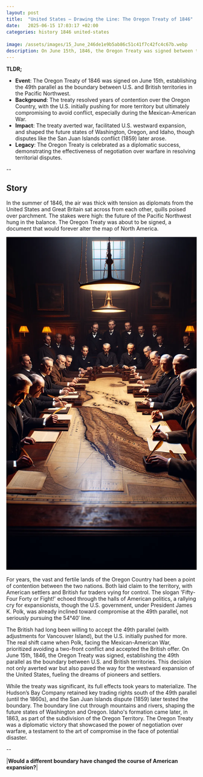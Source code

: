```yaml
---
layout: post
title:  "United States – Drawing the Line: The Oregon Treaty of 1846"
date:   2025-06-15 17:03:17 +02:00
categories: history 1846 united-states

image: /assets/images/15_June_246de1e9b5ab86c51c41f7c42fc4c67b.webp
description: On June 15th, 1846, the Oregon Treaty was signed between the United States and Great Britain, establishing the 49th parallel as the boundary between U.S. and British territories in the Pacific Northwest.
---
```


**TLDR;**
- **Event**: The Oregon Treaty of 1846 was signed on June 15th, establishing the 49th parallel as the boundary between U.S. and British territories in the Pacific Northwest.
- **Background**: The treaty resolved years of contention over the Oregon Country, with the U.S. initially pushing for more territory but ultimately compromising to avoid conflict, especially during the Mexican-American War.
- **Impact**: The treaty averted war, facilitated U.S. westward expansion, and shaped the future states of Washington, Oregon, and Idaho, though disputes like the San Juan Islands conflict (1859) later arose.
- **Legacy**: The Oregon Treaty is celebrated as a diplomatic success, demonstrating the effectiveness of negotiation over warfare in resolving territorial disputes.

--


## Story
In the summer of 1846, the air was thick with tension as diplomats from the United States and Great Britain sat across from each other, quills poised over parchment. The stakes were high: the future of the Pacific Northwest hung in the balance. The Oregon Treaty was about to be signed, a document that would forever alter the map of North America.

![Image](/assets/images/15_June_246de1e9b5ab86c51c41f7c42fc4c67b.webp)

For years, the vast and fertile lands of the Oregon Country had been a point of contention between the two nations. Both laid claim to the territory, with American settlers and British fur traders vying for control. The slogan 'Fifty-Four Forty or Fight!' echoed through the halls of American politics, a rallying cry for expansionists, though the U.S. government, under President James K. Polk, was already inclined toward compromise at the 49th parallel, not seriously pursuing the 54°40′ line.

The British had long been willing to accept the 49th parallel (with adjustments for Vancouver Island), but the U.S. initially pushed for more. The real shift came when Polk, facing the Mexican-American War, prioritized avoiding a two-front conflict and accepted the British offer. On June 15th, 1846, the Oregon Treaty was signed, establishing the 49th parallel as the boundary between U.S. and British territories. This decision not only averted war but also paved the way for the westward expansion of the United States, fueling the dreams of pioneers and settlers.

While the treaty was significant, its full effects took years to materialize. The Hudson’s Bay Company retained key trading rights south of the 49th parallel (until the 1860s), and the San Juan Islands dispute (1859) later tested the boundary. The boundary line cut through mountains and rivers, shaping the future states of Washington and Oregon. Idaho's formation came later, in 1863, as part of the subdivision of the Oregon Territory. The Oregon Treaty was a diplomatic victory that showcased the power of negotiation over warfare, a testament to the art of compromise in the face of potential disaster.


--

|**Would a different boundary have changed the course of American expansion?**|


